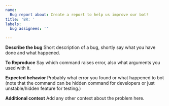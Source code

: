 ```yaml
---
name:
  Bug report about: Create a report to help us improve our bot!
title: 'BR: '
labels:
  bug assignees: ''

---
```


**Describe the bug**
Short description of a bug, shortly say what you have done and what happened.

**To Reproduce**
Say which command raises error, also what arguments you used with it.

**Expected behavior**
Probably what error you found or what happened to bot (note that the command can be hidden command for developers or
just unstable/hidden feature for testing.)

**Additional context**
Add any other context about the problem here.
